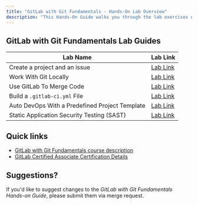 ```yaml
---
title: "GitLab with Git Fundamentals - Hands-On Lab Overview"
description: "This Hands-On Guide walks you through the lab exercises used in the GitLab with Git Fundamentals course."
---
```


## GitLab with Git Fundamentals Lab Guides

| Lab Name |  Lab Link |
|-----------|------------|
| Create a project and an issue | [Lab Link](/handbook/customer-success/professional-services-engineering/education-services/spt/gitbasicshandsonlab1/) |
| Work With Git Locally |  [Lab Link](/handbook/customer-success/professional-services-engineering/education-services/spt/gitbasicshandsonlab2/) |
| Use GitLab To Merge Code | [Lab Link](/handbook/customer-success/professional-services-engineering/education-services/spt/gitbasicshandsonlab3/) |
| Build a `.gitlab-ci.yml` File | [Lab Link](/handbook/customer-success/professional-services-engineering/education-services/spt/gitbasicshandsonlab4/) |
| Auto DevOps With a Predefined Project Template | [Lab Link](/handbook/customer-success/professional-services-engineering/education-services/spt/gitbasicshandsonlab5/) |
| Static Application Security Testing (SAST) | [Lab Link](/handbook/customer-success/professional-services-engineering/education-services/spt/gitbasicshandsonlab6/) |

## Quick links

* [GitLab with Git Fundamentals course description](https://university.gitlab.com/pages/gitlab-fundamentals-training)
* [GitLab Certified Associate Certification Details](https://about.gitlab.com/services/education/gitlab-certified-associate/)

## Suggestions?

If you'd like to suggest changes to the *GitLab with Git Fundamentals Hands-on Guide*, please submit them via merge request.

